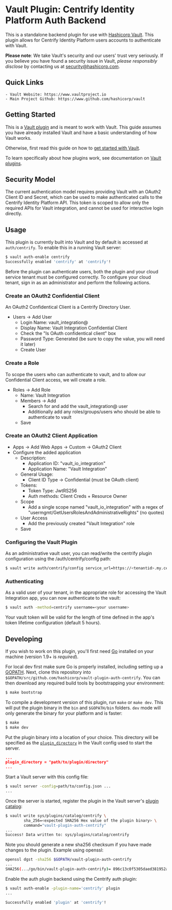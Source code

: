# Vault Plugin: Centrify Identity Platform Auth Backend

This is a standalone backend plugin for use with [Hashicorp Vault](https://www.github.com/hashicorp/vault).
This plugin allows for Centrify Identity Platform users accounts to authenticate with Vault.

**Please note**: We take Vault's security and our users' trust very seriously. If you believe you have found a security issue in Vault, _please responsibly disclose_ by contacting us at [security@hashicorp.com](mailto:security@hashicorp.com).

## Quick Links
    - Vault Website: https://www.vaultproject.io
    - Main Project Github: https://www.github.com/hashicorp/vault

## Getting Started

This is a [Vault plugin](https://www.vaultproject.io/docs/internals/plugins.html)
and is meant to work with Vault. This guide assumes you have already installed Vault
and have a basic understanding of how Vault works.

Otherwise, first read this guide on how to [get started with Vault](https://www.vaultproject.io/intro/getting-started/install.html).

To learn specifically about how plugins work, see documentation on [Vault plugins](https://www.vaultproject.io/docs/internals/plugins.html).

## Security Model

The current authentication model requires providing Vault with an OAuth2 Client ID and Secret, which can be used to make authenticated calls to the Centrify Identity Platform API.  This token is scoped to allow only the required APIs for Vault integration, and cannot be used for interactive login directly. 

## Usage

This plugin is currently built into Vault and by default is accessed
at `auth/centrify`. To enable this in a running Vault server:

```sh
$ vault auth-enable centrify
Successfully enabled 'centrify' at 'centrify'!
```

Before the plugin can authenticate users, both the plugin and your cloud service tenant must be configured correctly.  To configure your cloud tenant, sign in as an administrator and perform the following actions.

### Create an OAuth2 Confidential Client

An OAuth2 Confidentical Client is a Centrify Directory User.

- Users -> Add User
  - Login Name: vault_integration@<yoursuffix>
  - Display Name: Vault Integration Confidential Client
  - Check the "Is OAuth confidentical client" box
  - Password Type: Generated (be sure to copy the value, you will need it later)
  - Create User

### Create a Role

To scope the users who can authenticate to vault, and to allow our Confidential Client access, we will create a role.

- Roles -> Add Role
  - Name: Vault Integration
  - Members -> Add
    - Search for and add the vault_integration@<yoursuffix> user
    - Additionally add any roles/groups/users who should be able to authenticate to vault
  - Save

### Create an OAuth2 Client Application
- Apps -> Add Web Apps -> Custom -> OAuth2 Client
- Configure the added application
  - Description:
    - Application ID: "vault_io_integration" 
    - Application Name: "Vault Integration"
  - General Usage:
    - Client ID Type -> Confidential (must be OAuth client)
  - Tokens:
    - Token Type: JwtRS256
    - Auth methods: Client Creds + Resource Owner    
  - Scope
    - Add a single scope named "vault_io_integration" with a regex of "usermgmt/GetUsersRolesAndAdministrativeRights" (no quotes)
  - User Access
    - Add the previously created "Vault Integration" role    
  - Save

### Configuring the Vault Plugin

As an administrative vault user, you can read/write the centrify plugin configuration using the /auth/centrify/config path:

```sh
$ vault write auth/centrify/config service_url=https://<tenantid>.my.centrify.com client_id=vault_integration@<yoursuffix> client_secret=<password copied earlier> app_id=vault_io_integration scope=vault_io_integration
```

### Authenticating

As a valid user of your tenant, in the appropriate role for accessing the Vault Integration app, you can now authenticate to the vault:

```sh
$ vault auth -method=centrify username=<your username>
```

Your vault token will be valid for the length of time defined in the app's token lifetime configuration (default 5 hours).

## Developing

If you wish to work on this plugin, you'll first need
[Go](https://www.golang.org) installed on your machine
(version 1.9+ is *required*).

For local dev first make sure Go is properly installed, including
setting up a [GOPATH](https://golang.org/doc/code.html#GOPATH).
Next, clone this repository into
`$GOPATH/src/github.com/hashicorp/vault-plugin-auth-centrify`.
You can then download any required build tools by bootstrapping your
environment:

```sh
$ make bootstrap
```

To compile a development version of this plugin, run `make` or `make dev`.
This will put the plugin binary in the `bin` and `$GOPATH/bin` folders. `dev`
mode will only generate the binary for your platform and is faster:

```sh
$ make
$ make dev
```

Put the plugin binary into a location of your choice. This directory
will be specified as the [`plugin_directory`](https://www.vaultproject.io/docs/configuration/index.html#plugin_directory)
in the Vault config used to start the server.

```json
...
plugin_directory = "path/to/plugin/directory"
...
```

Start a Vault server with this config file:
```sh
$ vault server -config=path/to/config.json ...
...
```

Once the server is started, register the plugin in the Vault server's [plugin catalog](https://www.vaultproject.io/docs/internals/plugins.html#plugin-catalog):

```sh
$ vault write sys/plugins/catalog/centrify \
        sha_256=<expected SHA256 Hex value of the plugin binary> \
        command="vault-plugin-auth-centrify"
...
Success! Data written to: sys/plugins/catalog/centrify
```

Note you should generate a new sha256 checksum if you have made changes
to the plugin. Example using openssl:

```sh
openssl dgst -sha256 $GOPATH/vault-plugin-auth-centrify
...
SHA256(.../go/bin/vault-plugin-auth-centrify)= 896c13c0f5305daed381952a128322e02bc28a57d0c862a78cbc2ea66e8c6fa1
```

Enable the auth plugin backend using the Centrify auth plugin:

```sh
$ vault auth-enable -plugin-name='centrify' plugin
...

Successfully enabled 'plugin' at 'centrify'!
```
